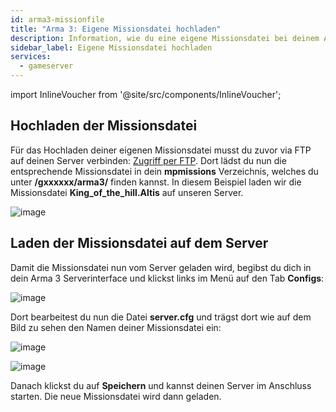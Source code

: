 ```yaml
---
id: arma3-missionfile
title: "Arma 3: Eigene Missionsdatei hochladen"
description: Information, wie du eine eigene Missionsdatei bei deinem Arma 3 Server von ZAP-Hosting hinzufügen kannst - ZAP-Hosting.com Dokumentation
sidebar_label: Eigene Missionsdatei hochladen
services:
  - gameserver
---
```


import InlineVoucher from '@site/src/components/InlineVoucher';

## Hochladen der Missionsdatei

Für das Hochladen deiner eigenen Missionsdatei musst du zuvor via FTP auf deinen Server verbinden: [Zugriff per FTP](gameserver-ftpaccess.md).
Dort lädst du nun die entsprechende Missionsdatei in dein **mpmissions** Verzeichnis, welches du unter **/gxxxxxx/arma3/** finden kannst.
In diesem Beispiel laden wir die Missionsdatei **King_of_the_hill.Altis** auf unseren Server.

![image](https://screensaver01.zap-hosting.com/index.php/s/K3tqTsTyZiFKZpr/preview)

<InlineVoucher />

## Laden der Missionsdatei auf dem Server

Damit die Missionsdatei nun vom Server geladen wird, begibst du dich in dein Arma 3 Serverinterface und klickst links im Menü auf den Tab **Configs**:

![image](https://screensaver01.zap-hosting.com/index.php/s/fYYxGQyXFzitC7n/preview)

Dort bearbeitest du nun die Datei **server.cfg** und trägst dort wie auf dem Bild zu sehen den Namen deiner Missionsdatei ein: 

![image](https://screensaver01.zap-hosting.com/index.php/s/oBtCmmgXLYTyZoe/preview)

![image](https://screensaver01.zap-hosting.com/index.php/s/wyppiEcFX9nbyt8/preview)

Danach klickst du auf **Speichern** und kannst deinen Server im Anschluss starten. Die neue Missionsdatei wird dann geladen.